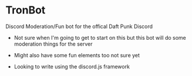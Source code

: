 # TronBot
Discord Moderation/Fun bot for the offical Daft Punk Discord

- Not sure when I'm going to get to start on this but this bot will do some moderation things for the server
- Might also have some fun elements too not sure yet
  
- Looking to write using the discord.js framework
